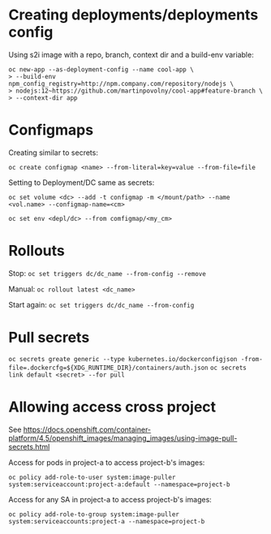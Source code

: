 # Creating deployments/deployments config

Using s2i image with a repo, branch, context dir and a build-env variable:
```
oc new-app --as-deployment-config --name cool-app \
> --build-env npm_config_registry=http://npm.company.com/repository/nodejs \
> nodejs:12~https://github.com/martinpovolny/cool-app#feature-branch \
> --context-dir app
```


# Configmaps

Creating similar to secrets:

```oc create configmap <name> --from-literal=key=value --from-file=file```

Setting to Deployment/DC same as secrets:

```oc set volume <dc> --add -t configmap -m </mount/path> --name <vol.name> --configmap-name=<cm> ```

```oc set env <depl/dc> --from comfigmap/<my_cm>```

# Rollouts

Stop:
```oc set triggers dc/dc_name --from-config --remove```

Manual:
```oc rollout latest <dc_name>```

Start again:
```oc set triggers dc/dc_name --from-config```

# Pull secrets

```oc secrets greate generic --type kubernetes.io/dockerconfigjson -from-file=.dockercfg=${XDG_RUNTIME_DIR}/containers/auth.json```
```oc secrets link default <secret> --for pull```

# Allowing access cross project

See https://docs.openshift.com/container-platform/4.5/openshift_images/managing_images/using-image-pull-secrets.html

Access for pods in project-a to access project-b's images:

```
oc policy add-role-to-user system:image-puller system:serviceaccount:project-a:default --namespace=project-b
```

Access for any SA in project-a to access project-b's images:
```
oc policy add-role-to-group system:image-puller system:serviceaccounts:project-a --namespace=project-b
```
